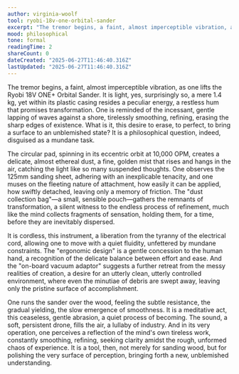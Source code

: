 ```yaml
---
author: virginia-woolf
tool: ryobi-18v-one-orbital-sander
excerpt: "The tremor begins, a faint, almost imperceptible vibration, as one lifts the Ryobi 18V ONE+ Orbital Sander."
mood: philosophical
tone: formal
readingTime: 2
shareCount: 0
dateCreated: "2025-06-27T11:46:40.316Z"
lastUpdated: "2025-06-27T11:46:40.316Z"
---
```


The tremor begins, a faint, almost imperceptible vibration, as one lifts the Ryobi 18V ONE+ Orbital Sander. It is light, yes, surprisingly so, a mere 1.4 kg, yet within its plastic casing resides a peculiar energy, a restless hum that promises transformation. One is reminded of the incessant, gentle lapping of waves against a shore, tirelessly smoothing, refining, erasing the sharp edges of existence. What is it, this desire to erase, to perfect, to bring a surface to an unblemished state? It is a philosophical question, indeed, disguised as a mundane task.

The circular pad, spinning in its eccentric orbit at 10,000 OPM, creates a delicate, almost ethereal dust, a fine, golden mist that rises and hangs in the air, catching the light like so many suspended thoughts. One observes the 125mm sanding sheet, adhering with an inexplicable tenacity, and one muses on the fleeting nature of attachment, how easily it can be applied, how swiftly detached, leaving only a memory of friction. The "dust collection bag"—a small, sensible pouch—gathers the remnants of transformation, a silent witness to the endless process of refinement, much like the mind collects fragments of sensation, holding them, for a time, before they are inevitably dispersed.

It is cordless, this instrument, a liberation from the tyranny of the electrical cord, allowing one to move with a quiet fluidity, unfettered by mundane constraints. The "ergonomic design" is a gentle concession to the human hand, a recognition of the delicate balance between effort and ease. And the "on-board vacuum adaptor" suggests a further retreat from the messy realities of creation, a desire for an utterly clean, utterly controlled environment, where even the minutiae of debris are swept away, leaving only the pristine surface of accomplishment.

One runs the sander over the wood, feeling the subtle resistance, the gradual yielding, the slow emergence of smoothness. It is a meditative act, this ceaseless, gentle abrasion, a quiet process of becoming. The sound, a soft, persistent drone, fills the air, a lullaby of industry. And in its very operation, one perceives a reflection of the mind's own tireless work, constantly smoothing, refining, seeking clarity amidst the rough, unformed chaos of experience. It is a tool, then, not merely for sanding wood, but for polishing the very surface of perception, bringing forth a new, unblemished understanding.
